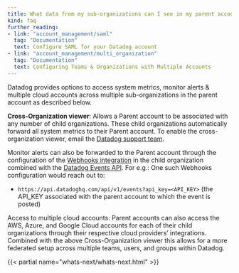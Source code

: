 ```yaml
---
title: What data from my sub-organizations can I see in my parent account?
kind: faq
further_reading:
- link: "account_management/saml"
  tag: "Documentation"
  text: Configure SAML for your Datadog account
- link: "account_management/multi_organization"
  tag: "Documentation"
  text: Configuring Teams & Organizations with Multiple Accounts
---
```


Datadog provides options to access system metrics, monitor alerts & multiple cloud accounts across multiple sub-organizations in the parent account as described below.

**Cross-Organization viewer**: Allows a Parent account to be associated with any number of child organizations. These child organizations automatically forward all system metrics to their Parent account. To enable the cross-organization viewer, email the [Datadog support team](/help).  

Monitor alerts can also be forwarded to the Parent account through the configuration of the [Webhooks integration](/integrations/webhooks) in the child organization combined with the [Datadog Events API](/api). For e.g.: One such Webhooks configuration would reach out to:

*  `https://api.datadoghq.com/api/v1/events?api_key=<API_KEY>` (the API_KEY associated with the parent account to which the event is posted)

Access to multiple cloud accounts: Parent accounts can also access the AWS, Azure, and Google Cloud accounts for each of their child organizations through their respective cloud providers’ integrations.  
Combined with the above Cross-Organization viewer this allows for a more federated setup across multiple teams, users, and groups within Datadog.

{{< partial name="whats-next/whats-next.html" >}}